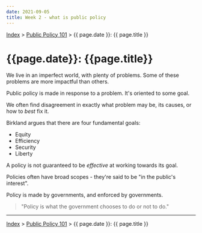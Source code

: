 ```yaml
---
date: 2021-09-05
title: Week 2 - what is public policy
---
```


[Index](../../../index.md) > [Public Policy 101](./index.md) > {{ page.date }}: {{ page.title }}

# {{page.date}}: {{page.title}}

We live in an imperfect world, with plenty of problems. Some of these problems are more impactful than others.

Public policy is made in response to a problem. It's oriented to some goal.

We often find disagreement in exactly what problem may be, its causes, or how to *best* fix it.

Birkland argues that there are four fundamental goals:

- Equity
- Efficiency
- Security
- Liberty

A policy is not guaranteed to be *effective* at working towards its goal.

Policies often have broad scopes - they're said to be "in the public's interest".

Policy is made by governments, and enforced by governments.

> "Policy is what the government chooses to do or not to do."

---

[Index](../../../index.md) > [Public Policy 101](./index.md) > {{ page.date }}: {{ page.title }}
